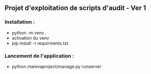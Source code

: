 ## Projet d'exploitation de scripts d'audit - Ver 1

### Installation :

- python -m venv .
- activation du venv
- pip install -r requirments.txt

### Lancement de l'application :

- python marevaproject/manage.py runserver
